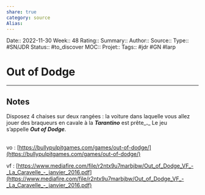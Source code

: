 ```yaml
---
share: true 
category: source
Alias:
---
```

Date:: 2022-11-30
Week:: 48
Rating::
Summary:: 
Author::
Source:: 
Type:: #SN/JDR 
Status:: #to_discover 
MOC::
Projet:: 
Tags:: #jdr #GN #larp 

# Out of Dodge


***

## Notes
Disposez 4 chaises sur deux rangées : la voiture dans laquelle vous allez jouer des braqueurs en cavale à la _**Tarantino**_ est prête_**.**_ Le jeu s’appelle _**Out of Dodge**_.  
  

vo : [https://bullypulpitgames.com/games/out-of-dodge/](https://bullypulpitgames.com/games/out-of-dodge/)

vf : [https://www.mediafire.com/file/r2ntx9u7marbjbw/Out_of_Dodge_VF_-_La_Caravelle_-_janvier_2016.pdf](https://www.mediafire.com/file/r2ntx9u7marbjbw/Out_of_Dodge_VF_-_La_Caravelle_-_janvier_2016.pdf)